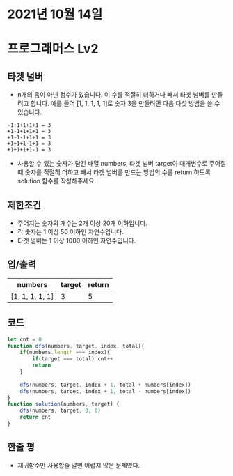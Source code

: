 # 2021년 10월 14일
# 프로그래머스 Lv2
## 타겟 넘버
- n개의 음이 아닌 정수가 있습니다. 이 수를 적절히 더하거나 빼서 타겟 넘버를 만들려고 합니다. 예를 들어 [1, 1, 1, 1, 1]로 숫자 3을 만들려면 다음 다섯 방법을 쓸 수 있습니다.

```
-1+1+1+1+1 = 3
+1-1+1+1+1 = 3
+1+1-1+1+1 = 3
+1+1+1-1+1 = 3
+1+1+1+1-1 = 3
```

- 사용할 수 있는 숫자가 담긴 배열 numbers, 타겟 넘버 target이 매개변수로 주어질 때 숫자를 적절히 더하고 빼서 타겟 넘버를 만드는 방법의 수를 return 하도록 solution 함수를 작성해주세요.


## 제한조건 
- 주어지는 숫자의 개수는 2개 이상 20개 이하입니다.
- 각 숫자는 1 이상 50 이하인 자연수입니다.
- 타겟 넘버는 1 이상 1000 이하인 자연수입니다.
## 입/출력
|numbers|target|return|
|--|--|--|
|[1, 1, 1, 1, 1]|3|5|
## 코드
```javascript
let cnt = 0
function dfs(numbers, target, index, total){
    if(numbers.length === index){
        if(target === total) cnt++
        return
    }
    
    dfs(numbers, target, index + 1, total + numbers[index])
    dfs(numbers, target, index + 1, total - numbers[index])
}
function solution(numbers, target) {
    dfs(numbers, target, 0, 0)
    return cnt
}
```
## 한줄 평
- 재귀함수만 사용할줄 알면 어렵지 않은 문제였다.